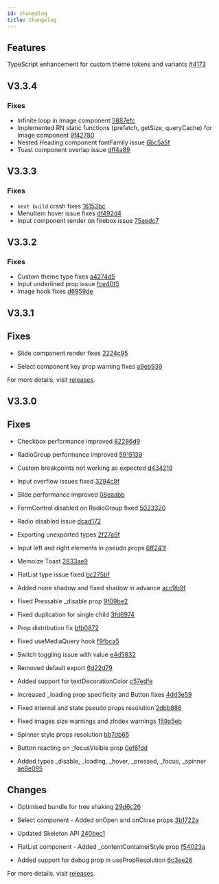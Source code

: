 ```yaml
---
id: changelog
title: Changelog
---
```


## Features

TypeScript enhancement for custom theme tokens and variants [#4173](https://github.com/GeekyAnts/NativeBase/pull/4173)

## V3.3.4

### Fixes

- Infinite loop in Image component [5887efc](https://github.com/GeekyAnts/NativeBase/commit/5887efc3dd119c41fbec9afea001fefe94c0eb1e)
- Implemented RN static functions (prefetch, getSize, queryCache) for Image component [9f42780](https://github.com/GeekyAnts/NativeBase/commit/9f4278059cd6f31c4fb1826ff77ebd34fce6c510)
- Nested Heading component fontFamily issue [6bc5a5f](https://github.com/GeekyAnts/NativeBase/commit/6bc5a5f70fa89981ec0733c5dcb87de4478f3f07)
- Toast component overlap issue [dff4a89](https://github.com/GeekyAnts/NativeBase/commit/dff4a89329f73ae0d18bd8810f713825f5a34251)

## V3.3.3

### Fixes

- `next build` crash fixes [16153bc](https://github.com/GeekyAnts/NativeBase/commit/16153bc77e086b3da51d052cf105702896d2b620)
- MenuItem hover issue fixes [df492d4](https://github.com/GeekyAnts/NativeBase/commit/df492d49a79cd18081a7d4b457746e8e9c16095d)
- Input component render on firebox issue [75aedc7](https://github.com/GeekyAnts/NativeBase/commit/75aedc7cb8257a63ad5c2cd39c10293c1d5c4cea)

## V3.3.2

### Fixes

- Custom theme type fixes [a4274d5](https://github.com/GeekyAnts/NativeBase/commit/a4274d568823e8fa110d8deaae24b4ed6dff58a7)
- Input underlined prop issue [fce40f5](https://github.com/GeekyAnts/NativeBase/commit/fce40f567a4ca820a45f353ba405425303a0bf7d)
- Image hook fixes [d6959de](https://github.com/GeekyAnts/NativeBase/commit/d6959de0dd7dee936c9b9da4f1f106a0b82fed03)

## V3.3.1

## Fixes

- Slide component render fixes [2224c95](https://github.com/GeekyAnts/NativeBase/commit/2224c95dfaad27c68cbbb59ee275bb803273a39e)

- Select component key prop warning fixes [a9eb939](https://github.com/GeekyAnts/NativeBase/commit/a9eb939cae207e30fae9eec802c9d9bcf3b99d88)

For more details, visit [releases](https://github.com/GeekyAnts/NativeBase/releases/tag/v3.3.1).

## V3.3.0

## Fixes

- Checkbox performance improved [82286d9](https://github.com/GeekyAnts/NativeBase/commit/82286d992134477a99f320eb067497f89cf633f9)

- RadioGroup performance improved [5915139](https://github.com/GeekyAnts/NativeBase/commit/591513997b45022e96fb2d4c83196f911645b453)

- Custom breakpoints not working as expected [d434219](https://github.com/GeekyAnts/NativeBase/commit/d434219625a724d99b9e60fe800bf7481699b01b)

- Input overflow issues fixed [3294c9f](https://github.com/GeekyAnts/NativeBase/commit/3294c9fc142d1218c95a4ae49a2c4e412ae35601)

- Slide performance improved [08eaabb](https://github.com/GeekyAnts/NativeBase/commit/08eaabb1a21458c7d7b3464b414f5ccf31d0c662)

- FormControl disabled on RadioGroup fixed [5023320](https://github.com/GeekyAnts/NativeBase/commit/5023320d034c835e96753372f45b48b022a5aec7)

- Radio disabled issue [dcad172](https://github.com/GeekyAnts/NativeBase/commit/dcad172ad1413995675c86855a0f365cd5ad91e9)

- Exporting unexported types [2f27a9f](https://github.com/GeekyAnts/NativeBase/commit/2f27a9fc40f3e787b9c033755a12e3689068a3b1)

- Input left and right elements in pseudo props [6ff241f](https://github.com/GeekyAnts/NativeBase/commit/6ff241f697dd3c7c7b9bd41a56a511c5bb24f568)

- Memoize Toast [2833ae9](https://github.com/GeekyAnts/NativeBase/commit/2833ae95ba194fa73b5aabfddc84a0ad57f22e35)

- FlatList type issue fixed [bc275bf](https://github.com/GeekyAnts/NativeBase/commit/bc275bf5a9be81758d4bc5163299f2bb3ab2fc06)

- Added none shadow and fixed shadow in advance [acc9b9f](https://github.com/GeekyAnts/NativeBase/commit/acc9b9fb4fbedaf25ea68a976e20bbf219c0328a)

- Fixed Pressable \_disable prop [9f09be2](https://github.com/GeekyAnts/NativeBase/commit/9f09be2bcc291c4cf833d99e8cba9802870cf1ba)

- Fixed duplication for single child [3fd6974](https://github.com/GeekyAnts/NativeBase/commit/3fd69746f5971e43c781536534e16638d15e6656)

- Prop distribution fix [bfb0872](https://github.com/GeekyAnts/NativeBase/commit/bfb08727a3da06c62b94c6503e5e05d5c3c7e5d3)

- Fixed useMediaQuery hook [f9fbca5](https://github.com/GeekyAnts/NativeBase/commit/f9fbca53a9039d470f6d11511a4660a13cc37dbc)

- Switch toggling issue with value [e4d5832](https://github.com/GeekyAnts/NativeBase/commit/e4d5832ff553fc41104295e0e7639a184e1c9988)

- Removed default export [6d22d79](https://github.com/GeekyAnts/NativeBase/commit/6d22d794a85bfb748cc7fc338e7d09df21dcff59)

- Added support for textDecorationColor [c57edfe](https://github.com/GeekyAnts/NativeBase/commit/c57edfee0541beb23febebecdb05e05af5590ae6)

- Increased \_loading prop specificity and Button fixes [4dd3e59](https://github.com/GeekyAnts/NativeBase/commit/4dd3e5973e32f6038002aef85959d4c83a683d1b)

- Fixed internal and state pseudo props resolution [2dbb886](https://github.com/GeekyAnts/NativeBase/commit/2dbb886191d3f43842c9d028775f79da6f963766)

- Fixed images size warnings and zIndex warnings [159a5eb](https://github.com/GeekyAnts/NativeBase/commit/159a5ebfa6bb2ae90e348998d2b644a495e174dc)

- Spinner style props resolution [bb7db65](https://github.com/GeekyAnts/NativeBase/commit/bb7db6552395adf316a6111965e3a0a05f372967)

- Button reacting on \_focusVisible prop [0ef6fdd](https://github.com/GeekyAnts/NativeBase/commit/0ef6fdd246bf295daef3305526096a8834f32b04)

- Added types \_disable, \_loading, \_hover, \_pressed, \_focus, \_spinner [ae8e095](https://github.com/GeekyAnts/NativeBase/commit/ae8e095808996455cc3f9529c57ecacf3cc19deb)

## Changes

- Optimised bundle for tree shaking [29d6c26](https://github.com/GeekyAnts/NativeBase/commit/29d6c26bf94ef3e610aa19e7289dd904967969aa)

- Select component - Added onOpen and onClose props [3b1722a](https://github.com/GeekyAnts/NativeBase/commit/3b1722a81c78583cf517f4929d76e16f290f01eb)

- Updated Skeleton API [240bec1](https://github.com/GeekyAnts/NativeBase/commit/240bec180fb0890499bfe8f3c4cfe119d3136b77)

- FlatList component - Added \_contentContainerStyle prop [f54023a](https://github.com/GeekyAnts/NativeBase/commit/f54023a414a6c46e3612286a37569994177eb02a)

- Added support for debug prop in usePropResolution [6c3ee26](https://github.com/GeekyAnts/NativeBase/commit/6c3ee262334847561b8c86f90e0e4f36697d7ffc)

For more details, visit [releases](https://github.com/GeekyAnts/NativeBase/releases/tag/v3.3.0).
